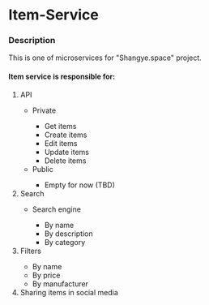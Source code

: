 # Item-Service

### Description
This is one of microservices for "Shangye.space" project. 

<h4>Item service is responsible for:</h4>
<ol>
    <li>API</li>
        <ul>
            <li>Private</li>
            <ul>
                <li>Get items</li>
                <li>Create items</li>
                <li>Edit items</li>
                <li>Update items</li>
                <li>Delete items</li>
            </ul>
            <li>Public</li>
                <ul>
                    <li>Empty for now (TBD)</li>
                </ul>
        </ul>
    <li>Search</li>
        <ul>
            <li>Search engine</li> 
            <ul>
                <li>By name</li> 
                <li>By description</li>
                <li>By category</li>
            </ul>  
        </ul>
    <li>Filters</li>
        <ul>
            <li>By name</li>
            <li>By price</li>
            <li>By manufacturer</li>
        </ul>
    <li>Sharing items in social media</li>
</<li>